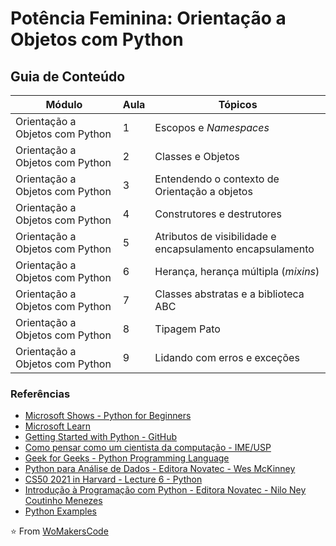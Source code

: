 # Potência Feminina: Orientação a Objetos com Python

## Guia de Conteúdo

| Módulo                          | Aula | Tópicos                                                   |
| ------------------------------- | ---- | --------------------------------------------------------- |
| Orientação a Objetos com Python | 1    | Escopos e _Namespaces_                                    |
| Orientação a Objetos com Python | 2    | Classes e Objetos                                         |
| Orientação a Objetos com Python | 3    | Entendendo o contexto de Orientação a objetos             |
| Orientação a Objetos com Python | 4    | Construtores e destrutores                                |
| Orientação a Objetos com Python | 5    | Atributos de visibilidade e encapsulamento encapsulamento |
| Orientação a Objetos com Python | 6    | Herança, herança múltipla (_mixins_)                      |
| Orientação a Objetos com Python | 7    | Classes abstratas e a biblioteca ABC                      |
| Orientação a Objetos com Python | 8    | Tipagem Pato                                              |
| Orientação a Objetos com Python | 9    | Lidando com erros e exceções                              |

### Referências

- [Microsoft Shows - Python for Beginners](https://docs.microsoft.com/pt-br/shows/intro-to-python-development/)
- [Microsoft Learn](https://docs.microsoft.com/pt-br/learn/)
- [Getting Started with Python - GitHub](https://github.com/microsoft/c9-python-getting-started)
- [Como pensar como um cientista da computação - IME/USP](https://panda.ime.usp.br/pensepy/static/pensepy/index.html)
- [Geek for Geeks - Python Programming Language](https://www.geeksforgeeks.org/python-programming-language/)
- [Python para Análise de Dados - Editora Novatec - Wes McKinney](https://leitura.com.br/python-para-analise-de-dados-L006-9788575226476)
- [CS50 2021 in Harvard - Lecture 6 - Python](https://youtu.be/ky-24RvI57s)
- [Introdução à Programação com Python - Editora Novatec - Nilo Ney Coutinho Menezes](https://www.amazon.com.br/Introdu%C3%A7%C3%A3o-Programa%C3%A7%C3%A3o-com-Python-Algoritmos/dp/8575227181/)
- [Python Examples](https://pythonexamples.org/)

⭐️ From [WoMakersCode](https://github.com/WoMakersCode/back-end-python/tree/main)
